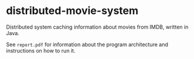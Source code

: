 # distributed-movie-system

Distributed system caching information about movies from IMDB, written in Java.

See `report.pdf` for information about the program architecture and instructions on how to run it.
